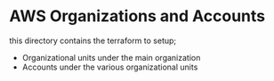 # AWS Organizations and Accounts

this directory contains the terraform to setup;

* Organizational units under the main organization
* Accounts under the various organizational units